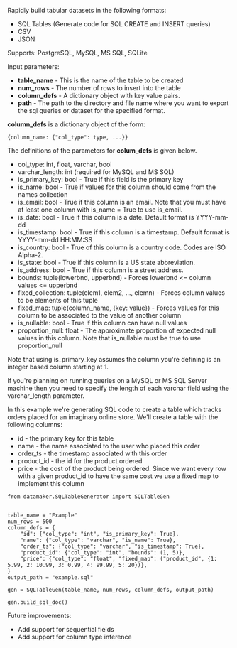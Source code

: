 Rapidly build tabular datasets in the following formats:
- SQL Tables (Generate code for SQL CREATE and INSERT queries)
- CSV 
- JSON

Supports: PostgreSQL, MySQL, MS SQL, SQLite

Input parameters:
- **table_name**  - This is the name of the table to be created
- **num_rows** - The number of rows to insert into the table
- **column_defs** - A dictionary object with key value pairs.
- **path** - The path to the directory and file name where you want to export the sql
queries or dataset for the specified format.

**column_defs** is a dictionary object of the form:
```
{column_name: {"col_type": type, ...}}
```
The definitions of the parameters for **colum_defs** is given below.

- col_type: int, float, varchar, bool
- varchar_length: int (required for MySQL and MS SQL)
- is_primary_key: bool - True if this field is the primary key
- is_name: bool - True if values for this column should come from the names collection
- is_email: bool - True if this column is an email. Note that you must have at least one column with is_name = True 
to use is_email.
- is_date: bool - True if this column is a date. Default format is YYYY-mm-dd
- is_timestamp: bool - True if this column is a timestamp. Default format is YYYY-mm-dd HH:MM:SS
- is_country: bool - True of this column is a country code. Codes are ISO Alpha-2.
- is_state: bool - True if this column is a US state abbreviation. 
- is_address: bool - True if this column is a street address.
- bounds: tuple(lowerbnd, upperbnd) - Forces lowerbnd <= column values <= upperbnd
- fixed_collection: tuple(elem1, elem2, ..., elemn) - Forces column values to be elements of this tuple
- fixed_map: tuple(column_name, {key: value}) - Forces values for this column to be associated to the value of another 
column
- is_nullable: bool - True if this column can have null values
- proportion_null: float - The approximate proportion of expected null values in this column. Note that is_nullable 
must be true to use proportion_null

Note that using is_primary_key assumes the column you're defining is an integer
based column starting at 1.

If you're planning on running queries on a MySQL or MS SQL Server machine then you
need to specify the length of each varchar field using the varchar_length parameter.

In this example we're generating SQL code to create a table which tracks orders placed for
an imaginary online store. We'll create a table with the following columns:
- id - the primary key for this table
- name - the name associated to the user who placed this order
- order_ts - the timestamp associated with this order
- product_id - the id for the product ordered
- price - the cost of the product being ordered. Since we want every row with a given product_id to have the same cost we 
use a fixed map to implement this column 

```
from datamaker.SQLTableGenerator import SQLTableGen


table_name = "Example"
num_rows = 500
column_defs = {
    "id": {"col_type": "int", "is_primary_key": True},
    "name": {"col_type": "varchar", "is_name": True},
    "order_ts": {"col_type": "varchar", "is_timestamp": True},
    "product_id": {"col_type": "int", "bounds": (1, 5)},
    "price": {"col_type": "float", "fixed_map": ("product_id", {1: 5.99, 2: 10.99, 3: 0.99, 4: 99.99, 5: 20})},
}
output_path = "example.sql"

gen = SQLTableGen(table_name, num_rows, column_defs, output_path)

gen.build_sql_doc()
```

Future improvements:
- Add support for sequential fields
- Add support for column type inference
